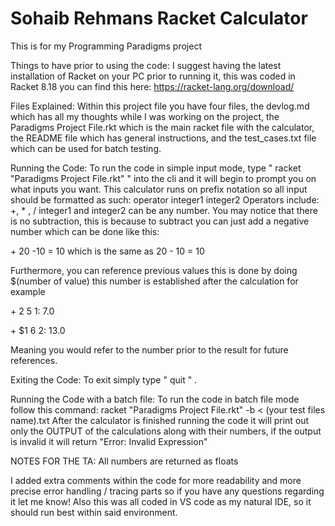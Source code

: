 # Sohaib Rehmans Racket Calculator
This is for my Programming Paradigms project

Things to have prior to using the code:
I suggest having the latest installation of Racket on your PC prior to running it, this was coded in Racket 8.18
you can find this here: https://racket-lang.org/download/

Files Explained:
Within this project file you have four files, the devlog.md which has all my thoughts while I was working on the project,
the Paradigms Project File.rkt which is the main racket file with the calculator, the README file which has general instructions, 
and the test_cases.txt file which can be used for batch testing.

Running the Code:
To run the code in simple input mode, type " racket "Paradigms Project File.rkt" " into the cli and it will begin to prompt you on what inputs you want.
This calculator runs on prefix notation so all input should be formatted as such:
operator integer1 integer2
Operators include:
+, * , /
integer1 and integer2 can be any number.
You may notice that there is no subtraction, this is because to subtract you can just add a negative number which can be done like this:

\+ 20 -10 = 10 which is the same as 20 - 10 = 10

Furthermore, you can reference previous values this is done by doing $(number of value) this number is established after the calculation for example

\+ 2 5 
1: 7.0

\+ $1 6
2: 13.0

Meaning you would refer to the number prior to the result for future references.

Exiting the Code:
To exit simply type " quit " .

Running the Code with a batch file:
To run the code in batch file mode follow this command: 
racket "Paradigms Project File.rkt" -b < (your test files name).txt
After the calculator is finished running the code it will print out only the OUTPUT of the calculations along with their numbers, if the output is invalid 
it will return "Error: Invalid Expression"

NOTES FOR THE TA:
All numbers are returned as floats

I added extra comments within the code for more readability and more precise error handling / tracing parts so if you have any questions regarding it let me know!
Also this was all coded in VS code as my natural IDE, so it should run best within said environment.